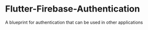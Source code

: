 # Flutter-Firebase-Authentication
A blueprint for authentication that can be used in other applications
